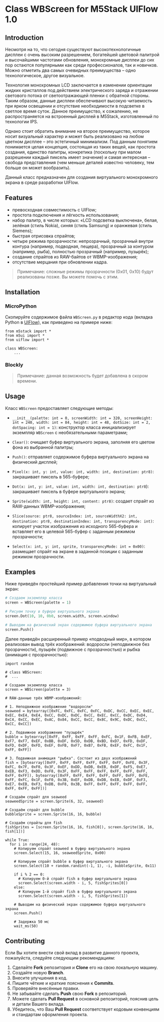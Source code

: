 # Class WBScreen for M5Stack UIFlow 1.0

## Introduction

Несмотря на то, что сегодня существуют высокотехнологичные дисплеи с очень высоким разрешением, богатейшей цветовой палитрой и высочайшими частотами обновления, монохромные дисплеи до сих пор остаются популярными как среди профессионалов, так и новичков. Можно отметить два самых очевидных преимущества – одно технологическое, другое визуальное.

Технология монохромных LCD заключается в изменении ориентации жидких кристаллов под действием электрического заряда и отражении светового потока от светоотражающей пленки с обратной стороны. Таким образом, данные дисплеи обеспечивают высокую читаемость при ярком освещении и отсутствие необходимости в подсветке в светлое время суток. Данное преимущество, к сожалению, не распространяется на встроенный дисплей в M5Stack, изготовленный по технологии IPS.

Однако стоит обратить внимание на второе преимущество, которое носит визуальный характер и может быть реализовано на любом цветном дисплее – это эстетичный минимализм. Под данным понятием понимается целая концепция, состоящая из таких вещей, как простота создания, единство палитры, конкретика (поскольку при малом разрешении каждый пиксель имеет значение) и самая интересная – свобода представления (чем меньше деталей известно человеку, тем больше он может вообразить).

Данный класс предназначен для создания виртуального монохромного экрана в среде разработки UIFlow.

## Features

* превосходная совместимость с UIFlow;
* простота подключения и лёгкость использования;
* набор палитр, в числе которых: «LCD подсветка выключена», белая, зелёная (стиль Nokia), синяя (стиль Samsung) и оранжевая (стиль Siemens);
* быстрая отрисовка спрайтов;
* четыре режима прозрачности: непрозрачный, прозрачный внутри контура (например, подводная, пещера), прозрачный за контуром (например, рыба), полностью прозрачный (например, пузырёк);
* создание спрайтов из RAW-байтов от WBMP-изображения;
* отсутствие мерцания при обновлении кадра.

> Примечание: сложные режимы прозрачности (0x01, 0x10) будут реализованы позже. Вы можете помочь с этим.

## Installation

### MicroPython

Скопируйте содержимое файла `WBScreen.py` в редактор кода (вкладка Python в [UIFlow](https://flow.m5stack.com)), как приведено на примере ниже:

```
from m5stack import *
from m5ui import *
from uiflow import *

class WBScreen:
	...
```
	
### Blockly

> Примечание: данная возможность будет добавлена в скором времени.

## Usage

Класс `WBScreen` предоставляет следующие методы:

- `__init__(palette: int = 0, screenWidth: int = 320, screenHeight: int = 240, width: int = 84, height: int = 48, dotSize: int = 2, dotSpacing: int = 1)`: конструктор класса инициализирует экземпляр `WBScreen` с необязательными параметрами;

- `Clear()`: очищает буфер виртуального экрана, заполняя его цветом фона из выбранной палитры;

- `Push()`: отправляет содержимое буфера виртуального экрана на физический дисплей;

- `Pixel(x: int, y: int, value: int, width: int, destination: ptr8)`: закрашивает пиксель в 565-буфере;

- `Dot(x: int, y: int, value: int, width: int, destination: ptr8`): закрашивает пиксель в буфере виртуального экрана;

- `Sprite(width: int, height: int, content: ptr8)`: создает спрайт из RAW-данных WBMP-изображения;

- `Slice(source: ptr8, sourceIndex: int, sourceWidthX2: int, destination: ptr8, destinationIndex: int, transparencyMode: int)`: копирует участок изображения из исходного 565-буфера и вставляет его в целевой 565-буфер с заданным режимом прозрачности;

- `Select(x: int, y: int, sprite, transparencyMode: int = 0x00)`: размещает спрайт на экране в заданной позиции с заданным режимом прозрачности.

## Examples

Ниже приведён простейший пример добавления точки на виртуальный экран:

```python
# Создаем экземпляр класса
screen = WBScreen(palette = 1)

# Рисуем точку в буфере виртуального экрана
screen.Dot(10, 10, 0b0, screen.width, screen.window)

# Выводим на физический экран содержимое буфера виртуального экрана
screen.Push()
```
Далее приведён расширенный пример «подводный мир», в котором реализован вывод трёх изображений: водоросли (неподвижное без прозрачности), пузырёк (подвижное с прозрачностью) и рыбка (анимация с прозрачностью):

```
import random

# class WBScreen:
#  ...

# Создаем экземпляр класса
screen = WBScreen(palette = 3)

# RAW-данные трёх WBMP-изображений:

# 1. Неподвижное изображение "водоросли"
seaweed = bytearray([0xFC, 0xFC, 0xFC, 0xFC, 0xDC, 0xCC, 0xEC, 0xEC, 0xEC, 0xE4, 0xE4, 0xCC, 0xDC, 0xDC, 0xCC, 0xEC, 0xCC, 0xDC, 0xD4, 0xC4, 0xCC, 0xEC, 0xAC, 0x84, 0xCC, 0xCC, 0x8C, 0x9C, 0xDC, 0xCC, 0xCC, 0xCC])

# 2. Подвижное изображение "пузырёк"
bubble = bytearray([0xFF, 0xFF, 0xFF, 0xFF, 0xFC, 0x1F, 0xFB, 0xEF, 0xF7, 0xF7, 0xEF, 0xBB, 0xDF, 0x5D, 0xDB, 0xBD, 0xD7, 0xFD, 0xDF, 0xFD, 0xDF, 0xFD, 0xEF, 0xFB, 0xF7, 0xB7, 0xFB, 0xEF, 0xFC, 0x1F, 0xFF, 0xFF])

# 3. Подвижная анимация "рыбка". Состоит из двух изображений
fish = [bytearray([0xFF, 0xFF, 0xFF, 0xFF, 0xFF, 0xFF, 0xFE, 0x3F, 0xFC, 0x7F, 0xF0, 0x3F, 0xEF, 0xDD, 0xDB, 0xEB, 0xDF, 0xF5, 0xE7, 0xEB, 0xF3, 0xDD, 0xF8, 0x3F, 0xFF, 0xFF, 0xFF, 0xFF, 0xFF, 0xFF, 0xFF, 0xFF]), bytearray([0xFF, 0xFF, 0xFF, 0xFF, 0xFF, 0xFF, 0xFE, 0xFF, 0xFC, 0x1F, 0xF0, 0x3B, 0xEF, 0xDB, 0xDB, 0xEB, 0xDF, 0xF3, 0xE7, 0xEB, 0xF3, 0xDB, 0xF8, 0x3B, 0xFF, 0xFF, 0xFF, 0xFF, 0xFF, 0xFF, 0xFF, 0xFF])]

# Создаём спрайт для seaweed
seaweedSprite = screen.Sprite(6, 32, seaweed)

# Создаём спрайт для bubble
bubbleSprite = screen.Sprite(16, 16, bubble)

# Создаём спрайты для fish
fishSprites = [screen.Sprite(16, 16, fish[0]), screen.Sprite(16, 16, fish[1])]

while True:
  for i in range(24, 48):
    # Копируем спрайт seaweed в буфер виртуального экрана
    screen.Select(15, 16, seaweedSprite, 0x00)
    
    # Копируем спрайт bubble в буфер виртуального экрана
    screen.Select(10 + random.randint(-1, 1), -i, bubbleSprite, 0x11)
    
    if i % 2 == 0:
      # Копируем 0-й спрайт fish в буфер виртуального экрана
      screen.Select(screen.width - i, 5, fishSprites[0])
    else:
      # Копируем 1-й спрайт fish в буфер виртуального экрана
      screen.Select(screen.width - i, 5, fishSprites[1])
    
    # Выводим на физический экран содержимое буфера виртуального экрана
    screen.Push()
    
    # Задержка 50 мс
    wait_ms(50)
```

## Contributing

Если Вы хотите внести свой вклад в развитие данного проекта, пожалуйста, следуйте следующим рекомендациям:

1. Сделайте **Fork** репозитория и **Clone** его на свою локальную машину.
2. Создайте новую **Branch**.
3. Внесите улучшения в код.
4. Пишите чёткие и краткие пояснения к **Commits**.
5. Проверяйте внесённые правки.
6. Не забывайте сделать **Push** свою **Fork** в репозиторий.
7. Можете сделать **Pull Request** в основной репозиторий, пояснив цель и детали Вашего вклада.
8. Убедитесь, что Ваш **Pull Request** соответствует кодовым конвенциям и стандартам оформления проекта.
